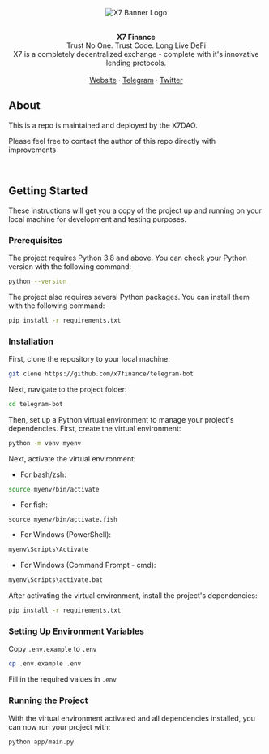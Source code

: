 <p align="center">
  <img src="https://assets.x7finance.org/images/svgs/x7.svg" alt="X7 Banner Logo" />
</p>

<br />
<div align="center"><strong>X7 Finance</strong></div>
<div align="center">Trust No One. Trust Code. Long Live DeFi</div>
<div align="center">X7 is a completely decentralized exchange - complete with it's innovative lending protocols.</div>
<br />
<div align="center">
<a href="https://www.x7finance.org/">Website</a> 
<span> · </span>
<a href="https://t.me/X7portal">Telegram</a> 
<span> · </span>
<a href="https://twitter.com/X7_Finance">Twitter</a>
</div>

## About

This is a repo is maintained and deployed by the X7DAO.

Please feel free to contact the author of this repo directly with improvements

<br />

## Getting Started

These instructions will get you a copy of the project up and running on your local machine for development and testing purposes.

### Prerequisites

The project requires Python 3.8 and above. You can check your Python version with the following command:

```bash
python --version
```

The project also requires several Python packages. You can install them with the following command:

```bash
pip install -r requirements.txt
```

### Installation

First, clone the repository to your local machine:

```bash
git clone https://github.com/x7finance/telegram-bot
```

Next, navigate to the project folder:

```bash
cd telegram-bot
```

Then, set up a Python virtual environment to manage your project's dependencies. First, create the virtual environment:

```bash
python -m venv myenv
```

Next, activate the virtual environment:

- For bash/zsh:

```bash
source myenv/bin/activate
```

- For fish:

```fish
source myenv/bin/activate.fish
```

- For Windows (PowerShell):
```powershell
myenv\Scripts\Activate
```

- For Windows (Command Prompt - cmd):
```cmd
myenv\Scripts\activate.bat
```

After activating the virtual environment, install the project's dependencies:

```bash
pip install -r requirements.txt
```

### Setting Up Environment Variables

Copy `.env.example` to `.env`

```bash
cp .env.example .env
```

Fill in the required values in `.env`

### Running the Project

With the virtual environment activated and all dependencies installed, you can now run your project with:

```bash
python app/main.py
```